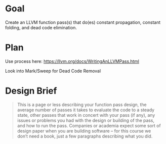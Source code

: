 # Goal

Create an LLVM function pass(s) that do(es) constant propagation, constant folding, and dead code elimination.

# Plan

Use process here: https://llvm.org/docs/WritingAnLLVMPass.html

Look into Mark/Sweep for Dead Code Removal

# Design Brief

> This is a page or less describing your function pass design, the average number of
> passes it takes to evaluate the code to a steady state, other passes that work in concert with your pass
> (if any), any issues or problems you had with the design or building of the pass, and how to run the
> pass. Companies or academia expect some sort of design paper when you are building software – for
> this course we don’t need a book, just a few paragraphs describing what you did.

